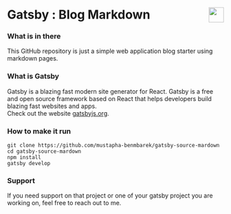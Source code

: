 # Gatsby : Blog Markdown <img valign="bottom" align="right" height="35px" widht="35px" src="https://www.gatsbyjs.org/gatsby-monogram.svg" />


### What is in there
This GitHub repository is just a simple web application blog starter using markdown pages.


### What is Gatsby
Gatsby is a blazing fast modern site generator for React. Gatsby is a free and open source framework based on React that helps developers build blazing fast websites and apps. <br/>
Check out the website [gatsbyjs.org](https://gatsbyjs.org).


### How to make it run
```
git clone https://github.com/mustapha-benmbarek/gatsby-source-mardown
cd gatsby-source-mardown
npm install 
gatsby develop
```

### Support
If you need support on that project or one of your gatsby project you are working on, feel free to reach out to me.
